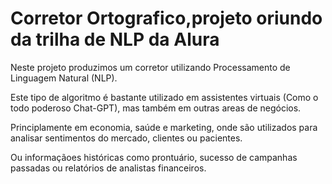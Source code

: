 # Corretor Ortografico,projeto oriundo da trilha de NLP da Alura

Neste projeto produzimos um corretor utilizando Processamento de Linguagem Natural (NLP).

Este tipo de algoritmo é bastante utilizado em assistentes virtuais (Como o todo poderoso Chat-GPT), mas também em outras areas de negócios.

Principlamente em economia, saúde e marketing, onde são utilizados para analisar sentimentos do mercado, clientes ou pacientes.

Ou informaçãoes históricas como prontuário, sucesso de campanhas passadas ou relatórios de analistas financeiros.



